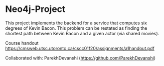 # Neo4j-Project


This project implements the backend for a service that computes six degrees of Kevin Bacon. This problem can be restated as finding the shortest path between Kevin Bacon and a given actor (via shared movies).

Course handout https://cmsweb.utsc.utoronto.ca/cscc01f20/assignments/a1handout.pdf

Collaborated with: ParekhDevanshi (https://github.com/ParekhDevanshi)
